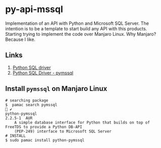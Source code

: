 # py-api-mssql
Implementation of an API with Python and Microsoft SQL Server.
The intention is to be a template to start build any API with this products.
Starting trying to implement the code over Manjaro Linux. Why Manjaro? Because I like.

## Links
1. [Python SQL driver](https://docs.microsoft.com/en-us/sql/connect/python/python-driver-for-sql-server?view=sql-server-ver16)
1. [Python SQL Driver - pymssql](https://docs.microsoft.com/en-us/sql/connect/python/pymssql/python-sql-driver-pymssql?view=sql-server-ver16)

## Install `pymssql` on Manjaro Linux
```shell
# searching package
$  pamac search pymssql                                                                                     ✔ 
python-pymssql                                                                                             2.2.5-1  AUR 
    A simple database interface for Python that builds on top of FreeTDS to provide a Python DB-API
    (PEP-249) interface to Microsoft SQL Server
# INSTALL
$ sudo pamac install python-pymssql    
```